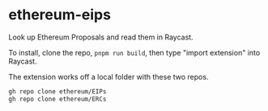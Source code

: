 # ethereum-eips

Look up Ethereum Proposals and read them in Raycast.

To install, clone the repo, `pnpm run build`, then type "import extension" into Raycast.

The extension works off a local folder with these two repos.

```sh
gh repo clone ethereum/EIPs
gh repo clone ethereum/ERCs
```
